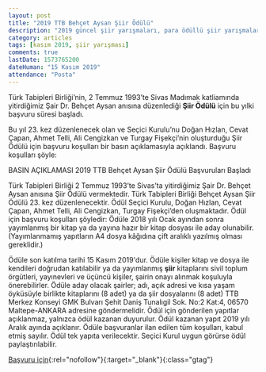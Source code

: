```yaml
---
layout: post
title: "2019 TTB Behçet Aysan Şiir Ödülü"
description: "2019 güncel şiir yarışmaları, para ödüllü şiir yarışmaları 2019"
category: articles
tags: [kasım 2019, şiir yarışması]
comments: true
lastDate: 1573765200
dateHuman: "15 Kasım 2019"
attendance: "Posta"
---
```


Türk Tabipleri Birliği’nin, 2 Temmuz 1993’te Sivas Madımak katliamında yitirdiğimiz Şair Dr. Behçet Aysan anısına düzenlediği **Şiir Ödülü** için bu yılki başvuru süresi başladı.

Bu yıl 23. kez düzenlenecek olan ve Seçici Kurulu’nu Doğan Hızlan, Cevat Çapan, Ahmet Telli, Ali Cengizkan ve Turgay Fişekçi’nin oluşturduğu Şiir Ödülü için başvuru koşulları bir basın açıklamasıyla açıklandı. Başvuru koşulları şöyle:

BASIN AÇIKLAMASI
2019 TTB Behçet Aysan Şiir Ödülü Başvuruları Başladı

Türk Tabipleri Birliği 2 Temmuz 1993’te Sivas’ta yitirdiğimiz Şair Dr. Behçet Aysan anısına Şiir Ödülü vermektedir. Türk Tabipleri Birliği Behçet Aysan Şiir Ödülü 23. kez düzenlenecektir.
Ödül Seçici Kurulu, Doğan Hızlan, Cevat Çapan, Ahmet Telli, Ali Cengizkan, Turgay Fişekçi’den oluşmaktadır.
Ödül için başvuru koşulları şöyledir:
Ödüle 2018 yılı Ocak ayından sonra yayımlanmış bir kitap ya da yayına hazır bir kitap dosyası ile aday olunabilir. (Yayımlanmamış yapıtların A4 dosya kâğıdına çift aralıklı yazılmış olması gereklidir.)

Ödüle son katılma tarihi 15 Kasım 2019'dur.
Ödüle kişiler kitap ve dosya ile kendileri doğrudan katılabilir ya da yayımlanmış **şiir** kitaplarını sivil toplum örgütleri, yayınevleri ve üçüncü kişiler, şairin onayı alınmak koşuluyla önerebilirler.
Ödüle aday olacak şairler; adı, açık adresi ve kısa yaşam öyküsüyle birlikte kitaplarını (8 adet) ya da şiir dosyalarını (8 adet) TTB Merkez Konseyi GMK Bulvarı Şehit Daniş Tunalıgil Sok. No:2 Kat:4, 06570 Maltepe-ANKARA adresine göndermelidir.
Ödül için gönderilen yapıtlar açıklanmaz, yalnızca ödül kazanan duyurulur.
Ödül kazanan yapıt 2019 yılı Aralık ayında açıklanır.
Ödüle başvuranlar ilan edilen tüm koşulları, kabul etmiş sayılır.
Ödül tek yapıta verilecektir. Seçici Kurul uygun görürse ödül paylaştırılabilir.

[Başvuru için](http://www.ttb.org.tr/haber_goster.php?Guid=c1e0ead0-d473-11e9-a633-39749bad91cd&utm_source=edebiyatyarismalari.com&utm_medium=affiliate&utm_campaign=cpc){:rel="nofollow"}{:target="_blank"}{:class="gtag"}
